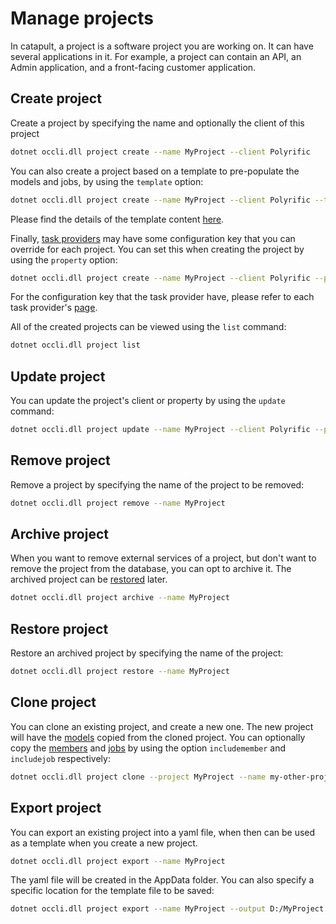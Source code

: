 # Manage projects

In catapult, a project is a software project you are working on. It can have several applications in it. For example, a project can contain an API, an Admin application, and a front-facing customer application.

## Create project
Create a project by specifying the name and optionally the client of this project
```sh
dotnet occli.dll project create --name MyProject --client Polyrific
```

You can also create a project based on a template to pre-populate the models and jobs, by using the `template` option:
```sh
dotnet occli.dll project create --name MyProject --client Polyrific --template my-previous-project
```

Please find the details of the template content [here](../dev-guides/project-template.md).

Finally, [task providers](../home/intro.md#task-providers) may have some configuration key that you can override for each project. You can set this when creating the project by using the `property` option:
```sh
dotnet occli.dll project create --name MyProject --client Polyrific --property createAdmin:false  
```

For the configuration key that the task provider have, please refer to each task provider's [page](../task-providers/task-provider.md).

All of the created projects can be viewed using the `list` command:
```sh
dotnet occli.dll project list
```

## Update project

You can update the project's client or property by using the `update` command:
```sh
dotnet occli.dll project update --name MyProject --client Polyrific --property createAdmin:false
```

## Remove project

Remove a project by specifying the name of the project to be removed:
```sh
dotnet occli.dll project remove --name MyProject
```

## Archive project

When you want to remove external services of a project, but don't want to remove the project from the database, you can opt to archive it. The archived project can be [restored](#restore-project) later.
```sh
dotnet occli.dll project archive --name MyProject
```

## Restore project

Restore an archived project by specifying the name of the project:
```sh
dotnet occli.dll project restore --name MyProject
```

## Clone project

You can clone an existing project, and create a new one. The new project will have the [models](data-models.md) copied from the cloned project. You can optionally copy the [members](project-members.md) and [jobs](job-definitions.md) by using the option `includemember` and `includejob` respectively:
```sh
dotnet occli.dll project clone --project MyProject --name my-other-project --includemember --includejob
```

## Export project

You can export an existing project into a yaml file, when then can be used as a template when you create a new project. 
```sh
dotnet occli.dll project export --name MyProject
```

The yaml file will be created in the AppData folder. You can also specify a specific location for the template file to be saved:
```sh
dotnet occli.dll project export --name MyProject --output D:/MyProject.yaml
```